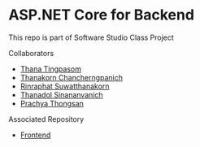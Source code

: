 # ASP.NET Core for Backend
This repo is part of Software Studio Class Project

Collaborators
- [Thana Tingpasom](https://github.com/eXitHere)
- [Thanakorn Chancherngpanich](https://github.com/soon-404)
- [Rinraphat Suwatthanakorn](https://github.com/Rinraphatt)
- [Thanadol Sinananvanich](https://github.com/swekiiz)
- [Prachya Thongsan](https://github.com/littlelunar)

Associated Repository
- [Frontend](https://github.com/eXitHere/SOFTWARE_STUDIO_FRONTEND)
